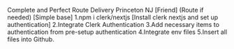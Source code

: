 Complete and Perfect Route Delivery Princeton NJ [Friend] (Route if needed) [Simple base]
1.npm i clerk/nextjs [Install clerk nextjs and set up authentication]
2.Integrate Clerk Authentication
3.Add necessary items to authentication from pre-setup authentication
4.Integrate env files
5.Insert all files into Github. 

